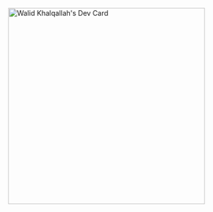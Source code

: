 <a href="https://app.daily.dev/WhaleAid"><img src="https://github.com/WhaleAid/WhaleAid/master/devcard.svg" width="400" alt="Walid Khalqallah's Dev Card"/></a>
 
